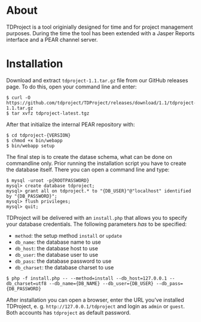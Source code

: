 # About

TDProject is a tool originially designed for time and for 
project management purposes. During the time the tool has
been extended with a Jasper Reports interface and a PEAR
channel server.

# Installation

Download and extract ```tdproject-1.1.tar.gz``` file from our
GitHub releases page. To do this, open your command line and 
enter:

```
$ curl -O https://github.com/tdproject/TDProject/releases/download/1.1/tdproject-1.1.tar.gz
$ tar xvfz tdproject-latest.tgz
```

After that initialize the internal PEAR repository with:

```
$ cd tdproject-{VERSION}
$ chmod +x bin/webapp
$ bin/webapp setup
```

The final step is to create the datase schema, what can be done on 
commandline only. Prior running the installation script you have to
create the database itself. There you can open a command line and
type:

```
$ mysql -uroot -p{ROOTPASSWORD}
mysql> create database tdproject;
mysql> grant all on tdproject.* to "{DB_USER}"@"localhost" identified by "{DB_PASSWORD}";
mysql> flush privileges;
mysql> quit;
```

TDProject will be delivered with an ```install.php``` that allows you 
to specify your database credentials. The following parameters *has* to 
be specified: 

* ```method```:		the setup method ```install``` or ```update```
* ```db_name```:	the database name to use
* ```db_host```:	the database host to use
* ```db_user```:	the database user to use
* ```db_pass```:	the database password to use
* ```db_charset```:	the database charset to use

```
$ php -f install.php -- --method=install --db_host=127.0.0.1 --db_charset=utf8 --db_name={DB_NAME} --db_user={DB_USER} --db_pass={DB_PASSWORD}
```

After installation you can open a browser, enter the URL you've
installed TDProject, e. g. ```http://127.0.0.1/tdproject``` and 
login as ```admin``` or ```guest```. Both accounts has 
```tdproject``` as default password.

